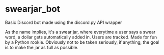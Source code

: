 # swearjar_bot
Basic Discord bot made using the discord.py API wrapper

As the name implies, it's a swear jar, where everytime a user says a swear word, a dollar gets automatically added in. Users are tracked.
Made for fun by a Python rookie. Obviously not to be taken seriously, if anything, the goal is to make the jar as full as possible.

